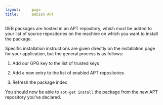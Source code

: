 ```yaml
---
layout: 	page
title: 		Debian APT
---
```


DEB packages are hosted in an APT repository, which must be added to your list of source repositories on the machine on which you want to install the package.

Specific installation instructions are given directly on the installation page for your application, but the general process is as follows:

1. Add our GPG key to the list of trusted keys

2. Add a new entry to the list of enabled APT repositories

3. Refresh the package index

You should now be able to `apt-get install` the package from the new APT repository you've declared.